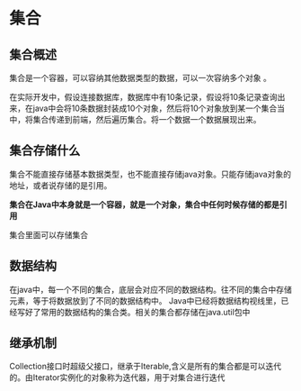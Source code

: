 # 集合

## 集合概述

集合是一个容器，可以容纳其他数据类型的数据，可以一次容纳多个对象 。  

在实际开发中，假设连接数据库，数据库中有10条记录，假设将10条记录查询出来，在java中会将10条数据封装成10个对象，然后将10个对象放到某一个集合当中，将集合传递到前端，然后遍历集合。将一个数据一个数据展现出来。

## 集合存储什么

集合不能直接存储基本数据类型，也不能直接存储java对象。只能存储java对象的地址，或者说存储的是引用。

**集合在Java中本身就是一个容器，就是一个对象，集合中任何时候存储的都是引用**

集合里面可以存储集合

## 数据结构

在java中，每一个不同的集合，底层会对应不同的数据结构。往不同的集合中存储元素，等于将数据放到了不同的数据结构中。 Java中已经将数据结构视线里，已经写好了常用的数据结构的集合类。相关的集合都存储在java.util包中

##  继承机制

Collection接口时超级父接口，继承于Iterable,含义是所有的集合都是可以迭代的。由Iterator实例化的对象称为迭代器，用于对集合进行迭代

